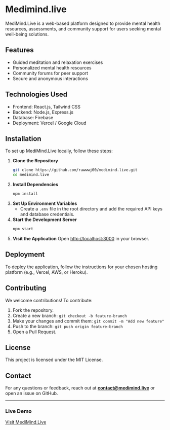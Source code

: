
# Medimind.live


MediMind.Live is a web-based platform designed to provide mental health resources, assessments, and community support for users seeking mental well-being solutions.

## Features

- Guided meditation and relaxation exercises
- Personalized mental health resources
- Community forums for peer support
- Secure and anonymous interactions

## Technologies Used

- Frontend: React.js, Tailwind CSS
- Backend: Node.js, Express.js
- Database: Firebase
- Deployment: Vercel / Google Cloud

## Installation

To set up MediMind.Live locally, follow these steps:

1. **Clone the Repository**
   ```bash
   git clone https://github.com/rawwwj00/medimind.live.git
   cd medimind.live
   ```
2. **Install Dependencies**
   ```bash
   npm install
   ```
3. **Set Up Environment Variables**
   - Create a `.env` file in the root directory and add the required API keys and database credentials.
4. **Start the Development Server**
   ```bash
   npm start
   ```
5. **Visit the Application**
   Open [http://localhost:3000](http://localhost:3000) in your browser.

## Deployment

To deploy the application, follow the instructions for your chosen hosting platform (e.g., Vercel, AWS, or Heroku).

## Contributing

We welcome contributions! To contribute:

1. Fork the repository.
2. Create a new branch: `git checkout -b feature-branch`
3. Make your changes and commit them: `git commit -m "Add new feature"`
4. Push to the branch: `git push origin feature-branch`
5. Open a Pull Request.

## License

This project is licensed under the MIT License.

## Contact

For any questions or feedback, reach out at **[contact@medimind.live](mailto\:contact@medimind.live)** or open an issue on GitHub.

---

### Live Demo

[Visit MediMind.Live](https://www.medimind.live/)

